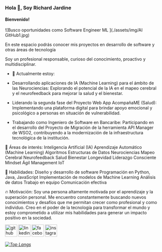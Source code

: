 ### Hola 👋, Soy Richard Jardine
#### Bienvenido! 

![Busco oportunidades como Software Engineer ML ](./assets/img/AI GitHub1.jpg)  

En este espacio podrás conocer mis proyectos en desarrollo de software y otras áreas de tecnología

Soy un profesional responsable, curioso del conocimiento, proactivo y multidisciplinar.

<!-- Habilidades: ./ JavaScript / ReactJS / Python / HTML / CSS / Java / Flask / SQL / Agile / Scrum / Kanban / IA/ML/DL /-->


- 🚀 Actualmente estoy:

- Desarrollando aplicaciones de IA (Machine Learning) para el ámbito de las Neurociencias: Explorando el potencial de la IA en el mapeo cerebral y el neurofeedback para mejorar la salud y el bienestar.
- Liderando la segunda fase del Proyecto Web App AcompañaME (Salud): Implementando una plataforma digital para brindar apoyo emocional y psicológico a personas en situación de vulnerabilidad.
- Trabajando como Ingeniero de Software en Bancaribe: Participando en el desarrollo del Proyecto de Migración de la herramienta API Manager de WSO2, contribuyendo a la modernización de la infraestructura tecnológica de la institución.

🧠 Áreas de interés:
Inteligencia Artificial (IA)
Aprendizaje Automático (Machine Learning)
Algoritmos
Estructuras de Datos
Neurociencias
Mapeo Cerebral
Neurofeedback
Salud
Bienestar
Longevidad
Liderazgo Consciente
Mindset Ágil
Management
IoT

🚀 Habilidades:
Diseño y desarrollo de software
Programación en Python, Java, JavaScript
Implementación de modelos de Machine Learning
Análisis de datos
Trabajo en equipo
Comunicación efectiva

🔥 Motivación:
Soy una persona altamente motivada por el aprendizaje y la superación personal. Me encuentro constantemente buscando nuevos conocimientos y desafíos que me permitan crecer como profesional y como individuo. Creo en el poder de la tecnología para transformar el mundo y estoy comprometido a utilizar mis habilidades para generar un impacto positivo en la sociedad.


[<img src='https://cdn.jsdelivr.net/npm/simple-icons@3.0.1/icons/github.svg' alt='github' height='40'>](https://github.com/rhjardine)  [<img src='https://cdn.jsdelivr.net/npm/simple-icons@3.0.1/icons/linkedin.svg' alt='linkedin' height='40'>](https://www.linkedin.com/in/www.linkedin.com/in/rhjardine/)  [<img src='https://cdn.jsdelivr.net/npm/simple-icons@3.0.1/icons/facebook.svg' alt='facebook' height='40'>](https://www.facebook.com/https://www.facebook.com/richardjardine.official)  [<img src='https://cdn.jsdelivr.net/npm/simple-icons@3.0.1/icons/instagram.svg' alt='instagram' height='40'>](https://www.instagram.com/@richardjardineofficial/)  

*[![Top Langs](https://github-readme-stats.vercel.app/api/top-langs/?username=rhjardine)](https://github.com/anuraghazra/github-readme-stats)*

